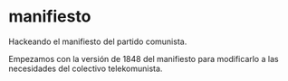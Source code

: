 # manifiesto

Hackeando el manifiesto del partido comunista. 

Empezamos con la versión de 1848 del manifiesto para modificarlo a las necesidades del colectivo telekomunista.
